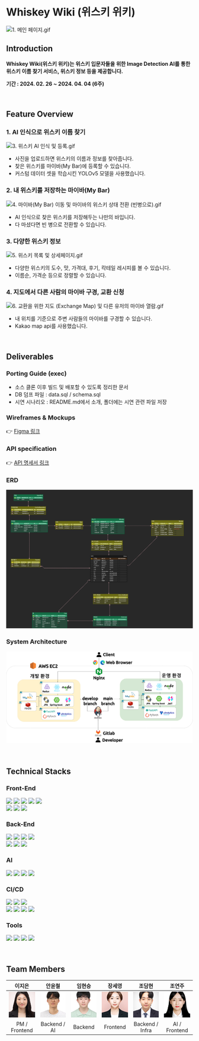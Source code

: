 
# Whiskey Wiki (위스키 위키)
![1. 메인 페이지.gif](exec/시연%20시나리오/1.메인페이지.gif)

## Introduction
<b>
Whiskey Wiki(위스키 위키)는 위스키 입문자들을 위한  Image Detection AI를 통한 위스키 이름 찾기 서비스, 위스키 정보 등을 제공합니다.
</b>

<br>

<b>기간 : 2024. 02. 26 ~ 2024. 04. 04 (6주)</b>

<br>

## Feature Overview

### 1. AI 인식으로 위스키 이름 찾기
![3. 위스키 AI 인식 및 등록.gif](exec/시연%20시나리오/3.위스키AI인식.gif)

- 사진을 업로드하면 위스키의 이름과 정보를 찾아줍니다.
- 찾은 위스키를 마이바(My Bar)에 등록할 수 있습니다.
- 커스텀 데이터 셋을 학습시킨 YOLOv5 모델을 사용했습니다.

### 2. 내 위스키를 저장하는 마이바(My Bar)
![4. 마이바(My Bar) 이동 및 마이바의 위스키 상태 전환 (빈병으로).gif](<exec/시연%20시나리오/4.마이바(MyBar).gif>)

- AI 인식으로 찾은 위스키를 저장해두는 나만의 바입니다.
- 다 마셨다면 빈 병으로 전환할 수 있습니다.

### 3. 다양한 위스키 정보

![5. 위스키 목록 및 상세페이지.gif](exec/시연%20시나리오/5.위스키정보.gif)

- 다양한 위스키의 도수, 맛, 가격대, 후기, 칵테일 레시피를 볼 수 있습니다.
- 이름순, 가격순 등으로 정렬할 수 있습니다.

### 4. 지도에서 다른 사람의 마이바 구경, 교환 신청

![6. 교환을 위한 지도 (Exchange Map) 및 다른 유저의 마이바 열람.gif](exec/시연%20시나리오/6.지도,다른유저의마이바열람.gif)

- 내 위치를 기준으로 주변 사람들의 마이바를 구경할 수 있습니다.
- Kakao map api를 사용했습니다.

<br>

## Deliverables

### Porting Guide (exec)

- 소스 클론 이후 빌드 및 배포할 수 있도록 정리한 문서
- DB 덤프 파일 : data.sql / schema.sql
- 시연 시나리오 : README.md에서 소개, 폴더에는 시연 관련 파일 저장

### Wireframes & Mockups

👉 [Figma 링크](https://www.figma.com/file/5JPFZwNMkIZ8hfc880JaEb/Untitled?type=design&node-id=0-1&mode=design&t=rFBealktMFGV35cx-0)

### API specification

👉 [API 명세서 링크](https://galvanized-citron-903.notion.site/API-efca2cccd96d43af85d259b38291cd82?pvs=4)

### ERD

![](Docs/images/ERD.png)

### System Architecture

![](Docs/images/System_Architecture.png)

<br>

## Technical Stacks

### Front-End

![](https://img.shields.io/badge/JavaScript-F7DF1E?style=for-the-badge&logo=javascript&logoColor=white)
![](<https://img.shields.io/badge/React(10.2.3)-61DAFB?style=for-the-badge&logo=react&logoColor=white>) 
![](<https://img.shields.io/badge/Redux(9.1.0)-06B6D4?style=for-the-badge&logo=redux&logoColor=white>)
![](<https://img.shields.io/badge/Node.js(20.11.0)-339933?style=for-the-badge&logo=node.js&logoColor=white>) 
![](<https://img.shields.io/badge/npm(10.2.4)-2C8EBB?style=for-the-badge&logo=npm&logoColor=white>) 
<br>
![](https://img.shields.io/badge/HTML5-E34F26?style=for-the-badge&logo=html5&logoColor=white) 
![](https://img.shields.io/badge/CSS-1572B6?style=for-the-badge&logo=css3&logoColor=white) 
![](https://img.shields.io/badge/Figma-CC6699?style=for-the-badge&logo=figma&logoColor=white) 


### Back-End

![](https://img.shields.io/badge/JAVA_17-F7DF1E?style=for-the-badge&logoColor=white) 
![](<https://img.shields.io/badge/Spring_Boot(3.2.3)-6DB33F?style=for-the-badge&logo=Springboot&logoColor=white>) 
![](<https://img.shields.io/badge/Python(3.9.13)-3776AB?style=for-the-badge&logo=Python&logoColor=white>)
![](<https://img.shields.io/badge/FastApi(0.103.0)-009639?style=for-the-badge&logo=fastapi&logoColor=white>)
<br>
![](<https://img.shields.io/badge/MySQL(8.0.29)-4479A1?style=for-the-badge&logo=mysql&logoColor=white>) 
![](<https://img.shields.io/badge/Redis(7.2.4)-DC382D?style=for-the-badge&logo=redis&logoColor=white>) 
![](<https://img.shields.io/badge/Hibernate(6.4.1)-964B00?style=for-the-badge&logo=hibernate&logoColor=white>)

### AI

![](<https://img.shields.io/badge/Python(3.9.13)-3776AB?style=for-the-badge&logo=Python&logoColor=white>)
![](<https://img.shields.io/badge/Pytorch(2.2.1)-F05032?style=for-the-badge&logo=pytorch&logoColor=white>) 
![](https://img.shields.io/badge/YOLO_v5-F7DF1E?style=for-the-badge&logo=yolov5&logoColor=white)
![](https://img.shields.io/badge/Labelme-F05032?style=for-the-badge&logo=labelme&logoColor=white)

### CI/CD

![](https://img.shields.io/badge/AWS%20EC2-FF9900?style=for-the-badge&logo=amazonec2&logoColor=white) 
![](<https://img.shields.io/badge/Linux(5.15.0_1056_aws)-FF9900?style=for-the-badge&logo=amazonec2&logoColor=white>) 
![](<https://img.shields.io/badge/Ubuntu(20.04)-FF9900?style=for-the-badge&logo=amazonec2&logoColor=white>) 
<br> 
![](<https://img.shields.io/badge/Docker(26.0.0)-2496ED?style=for-the-badge&logo=docker&logoColor=white>) 
![](<https://img.shields.io/badge/Docker_compose(v2.25.0)-2496ED?style=for-the-badge&logo=docker&logoColor=white>) 
![](<https://img.shields.io/badge/Nginx(1.18.0)-009639?style=for-the-badge&logo=nginx&logoColor=white>) 
![](<https://img.shields.io/badge/Jenkins(2.440.2)-D24939?style=for-the-badge&logo=Jenkins&logoColor=white>)

<!--### IDE

![](<https://img.shields.io/badge/VSCode(1.85.1)-3178C6?style=for-the-badge&logo=v&logoColor=white>) 
![](<https://img.shields.io/badge/intelliJ_IDEA(2023.3.2)-F23920?style=for-the-badge&logo=intellij&logoColor=white>)-->

### Tools

![](https://img.shields.io/badge/Gitlab-F05032?style=for-the-badge&logo=gitlab&logoColor=white) 
![](https://img.shields.io/badge/JIRA-2496ED?style=for-the-badge&logo=jira&logoColor=white) 
![](https://img.shields.io/badge/Notion-000000?style=for-the-badge&logo=notion&logoColor=white) 
![](https://img.shields.io/badge/MatterMost-0E0F37?style=for-the-badge&logo=mattermost&logoColor=white)

<br>

## Team Members
|  이지은  |  안윤철  |  임현승  |  장세영  |  조담현  |  조연주  |
| :-----: | :-----: | :-----: | :-----: | :-----: | :-----: |
| ![](Docs/members/이지은.png) | ![](Docs/members/안윤철.png) | ![](Docs/members/임현승.png) | ![](Docs/members/장세영.png) | ![](Docs/members/조담현.png) | ![](Docs/members/조연주.png) |
| PM / Frontend  | Backend / AI | Backend | Frontend | Backend / Infra | AI / Frontend |

<!-- |  이름  |             사진             | 담당 역할                                                                                                                                                                                                                                                                       |
| :----: | :--------------------------: | :------------------------------------------------------------------------------------------------------------------------------------------------------------------------------------------------------------------------------------------------------------------------------ |
| 이지은 | ![](Docs/members/이지은.png) | - PM : 프로젝트 팀장, Git, Jira, 일정관리 및 정리, 최종발표 <br> - Frontend : 마이바(My Bar), 지도(Exchange Map) 페이지 기능 구현 및 CSS <br> - Design : 와이어 프레임 제작 / 마이바(My Bar) 관련 페이지 디자인                                                                 |
| 안윤철 | ![](Docs/members/안윤철.png) | - Backend : ERD 설계 / Auth(인증,인가) / refresh token 저장, 접근을 위한 Redis 사용, Users(유저 정보 관리), 채팅 관련 API 작성<br>- AI : Fast API, 커스텀 데이터셋 제작, 모델 학습 및 테스트                                                                                                                                 |
| 임현승 | ![](Docs/members/임현승.png) | - Backend : ERD 설계 / JPA를 활용한 메인 API 작성 <br> (위스키, 마이바, 지도, 칵테일, 즐겨찾기, 리뷰 관련 API 작성)                                                                                                                                                             |
| 장세영 | ![](Docs/members/장세영.png) | - Frontend : 개인정보 조회 및 수정, 위스키 정보 및 상세 페이지 기능 구현 및 CSS <br> - Design : 와이어 프레임 제작 / 로고 디자인 <br> - Archives : 팀 관련 미팅 기록 및 정리                                                                                                    |
| 조담현 | ![](Docs/members/조담현.png) | - Backend : ERD 설계 <br> - Infra : 시스템 아키텍처 설계 / Docker, Docker-Compose, Nginx, Jenkins, Gitlab를 활용한 CI/CD 파이프라인 구축 / 브랜치별로 webhook을 trigger하여 jenkins에서 자동 빌드 및 blue-green 무중단 배포 구현 <br> - Director : 프로젝트 UCC 촬영/편집                          |
| 조연주 | ![](Docs/members/조연주.png) | - AI : 커스텀 데이터셋 제작, 모델 학습 및 테스트 <br> - Frontend : 메인, 회원가입, auth(인증/인가), AI 인식, 채팅(웹소켓) 페이지 기능 구현 및 CSS / Redux, persist 설정 / axios interceptor 설정 <br> - Design : 메인, 위스키 정보, AI 위스키 등록, 교환, 채팅, 유저관련 페이지 디자인 |-->
